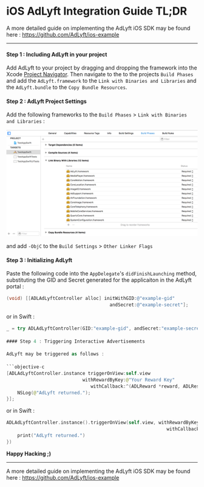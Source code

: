 # iOS AdLyft Integration Guide TL;DR

A more detailed guide on implementing the AdLyft iOS SDK may be found here :
https://github.com/AdLyft/ios-example

----

#### Step 1 : Including AdLyft in your project

Add AdLyft to your project by dragging and dropping the framework into the
Xcode [Project Navigator](https://developer.apple.com/library/ios/recipes/xcode_help-structure_navigator/articles/About_the_Project_Navigator.html).
Then navigate to the to the projects `Build Phases` and add the
`AdLyft.framework` to the `Link with Binaries and Libraries` and the
`AdLyft.bundle` to the `Copy Bundle Resources`.

#### Step 2 : AdLyft Project Settings

Add the following frameworks to the `Build Phases` > `Link with Binaries and Libraries` :

![iOS Copy Bundle Resources Phase](/images/ios-link-binary-with-libraries.png)

and add `-ObjC` to the `Build Settings` > `Other Linker Flags`

#### Step 3 : Initializing AdLyft

Paste the following code into the `AppDelegate`'s `didFinishLaunching`
method, substituting the GID and Secret generated for the applicaiton
in the AdLyft portal :

```objective-c
(void) [[ADLAdLyftController alloc] initWithGID:@"example-gid"
                                      andSecret:@"example-secret"];
```

or in Swift :

```swift
_ = try ADLAdLyftController(GID:"example-gid", andSecret:"example-secret")             ```

#### Step 4 : Triggering Interactive Advertisements

AdLyft may be triggered as follows :

```objective-c
[ADLAdLyftController.instance triggerOnView:self.view
                            withRewardByKey:@"Your Reward Key"
                               withCallback:^(ADLReward *reward, ADLResult *results){
    NSLog(@"AdLyft returned.");
}];
```

or in Swift :

```swift
ADLAdLyftController.instance().triggerOnView(self.view, withRewardByKey:"Your Reward Key",
                                                           withCallback:{ reward, results in
    print("AdLyft returned.")
})
```

**Happy Hacking ;)**

----

A more detailed guide on implementing the AdLyft iOS SDK may be found here :
https://github.com/AdLyft/ios-example

